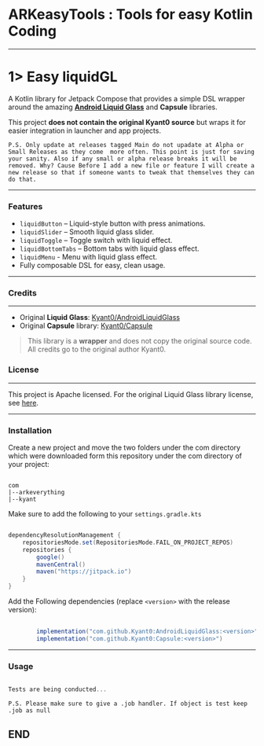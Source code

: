 # ARKeasyTools : Tools for easy Kotlin Coding

---

# 1> Easy liquidGL

A Kotlin library for Jetpack Compose that provides a simple DSL wrapper around the amazing **[Android Liquid Glass](https://github.com/Kyant0/AndroidLiquidGlass)** and **Capsule** libraries.

This project **does not contain the original Kyant0 source** but wraps it for easier integration in launcher and app projects.

``P.S. Only update at releases tagged Main do not upadate at Alpha or Small Releases as they come  more often. This point is just for saving your sanity. Also if any small or alpha release breaks it will be removed.
Why? Cause Before I add a new file or feature I will create a new release so that if someone wants to tweak that themselves they can do that.``

---

### Features

- `liquidButton` – Liquid-style button with press animations.
- `liquidSlider` – Smooth liquid glass slider.
- `liquidToggle` – Toggle switch with liquid effect.
- `liquidBottomTabs` – Bottom tabs with liquid glass effect.
- `liquidMenu` - Menu with liquid glass effect.
- Fully composable DSL for easy, clean usage.

---

### Credits
-------

* Original **Liquid Glass**: [Kyant0/AndroidLiquidGlass](https://github.com/Kyant0/AndroidLiquidGlass?utm_source=chatgpt.com)
* Original **Capsule** library: [Kyant0/Capsule](https://github.com/Kyant0/Capsule?utm_source=chatgpt.com)

> This library is a **wrapper** and does not copy the original source code. All credits go to the original author Kyant0.

### License
-------

This project is Apache licensed. For the original Liquid Glass library license, see [here](https://github.com/Kyant0/AndroidLiquidGlass/blob/main/LICENSE.md).

---

### Installation

Create a new project and move the two folders under the com directory which were downloaded form this repository under the com directory of your project:

```

com
|--arkeverything
|--kyant

```
Make sure to add the following to your ``settings.gradle.kts``

```gradle

dependencyResolutionManagement {
    repositoriesMode.set(RepositoriesMode.FAIL_ON_PROJECT_REPOS)
    repositories {
        google()
        mavenCentral()
        maven("https://jitpack.io")
    }
}

```

Add the Following dependencies (replace `<version>` with the release version):

```gradle
        
        implementation("com.github.Kyant0:AndroidLiquidGlass:<version>")
        implementation("com.github.Kyant0:Capsule:<version>")

```
---

### Usage

```kotlin

Tests are being conducted...

```

``P.S. Please make sure to give a .job handler. If object is test keep .job as null``
          
## END ##











